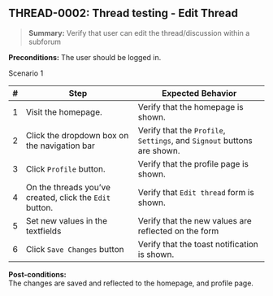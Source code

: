 ## **THREAD-0002:** Thread testing -  Edit Thread  

> **Summary:** Verify that user can edit the thread/discussion within a subforum  <br>

**Preconditions:** The user should be logged in.

Scenario 1 


 | \# | Step | Expected Behavior | 
 |----|------|-------------------| 
 |  1 |   Visit the homepage.    | Verify that the homepage is shown.  | 
 |  2 |   Click the dropdown box on the navigation bar   | Verify that the `Profile`, `Settings`, and `Signout` buttons are shown. | 
 |  3 |  Click `Profile` button. | Verify that the profile page is shown. |  
 |  4 | On the threads you’ve created, click the `Edit` button. | Verify that `Edit thread` form is shown. |  
 |  5 |   Set new values in the textfields| Verify that the new values are reflected on the form |  
 |  6 |   Click `Save Changes` button | Verify that the toast notification is shown. |  


**Post-conditions:**  
The changes are saved and reflected to the homepage, and profile page.

